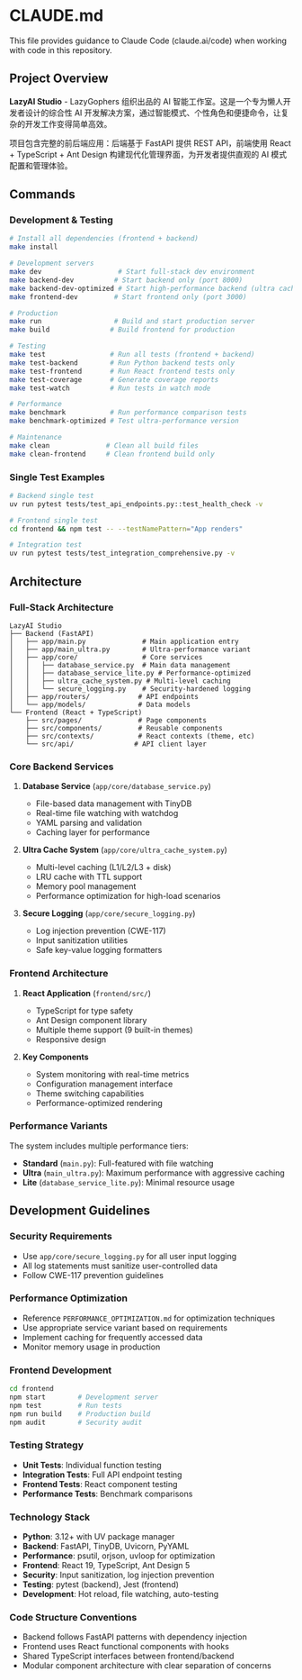 # CLAUDE.md

This file provides guidance to Claude Code (claude.ai/code) when working with code in this repository.

## Project Overview

**LazyAI Studio** - LazyGophers 组织出品的 AI 智能工作室。这是一个专为懒人开发者设计的综合性 AI 开发解决方案，通过智能模式、个性角色和便捷命令，让复杂的开发工作变得简单高效。

项目包含完整的前后端应用：后端基于 FastAPI 提供 REST API，前端使用 React + TypeScript + Ant Design 构建现代化管理界面，为开发者提供直观的 AI 模式配置和管理体验。

## Commands

### Development & Testing
```bash
# Install all dependencies (frontend + backend)
make install

# Development servers
make dev                   # Start full-stack dev environment
make backend-dev          # Start backend only (port 8000)
make backend-dev-optimized # Start high-performance backend (ultra cache)
make frontend-dev         # Start frontend only (port 3000)

# Production
make run                  # Build and start production server
make build               # Build frontend for production

# Testing
make test                # Run all tests (frontend + backend)
make test-backend        # Run Python backend tests only
make test-frontend       # Run React frontend tests only
make test-coverage       # Generate coverage reports
make test-watch          # Run tests in watch mode

# Performance
make benchmark           # Run performance comparison tests
make benchmark-optimized # Test ultra-performance version

# Maintenance
make clean              # Clean all build files
make clean-frontend     # Clean frontend build only
```

### Single Test Examples
```bash
# Backend single test
uv run pytest tests/test_api_endpoints.py::test_health_check -v

# Frontend single test
cd frontend && npm test -- --testNamePattern="App renders"

# Integration test
uv run pytest tests/test_integration_comprehensive.py -v
```

## Architecture

### Full-Stack Architecture

```
LazyAI Studio
├── Backend (FastAPI)
│   ├── app/main.py              # Main application entry
│   ├── app/main_ultra.py        # Ultra-performance variant
│   ├── app/core/                # Core services
│   │   ├── database_service.py  # Main data management
│   │   ├── database_service_lite.py # Performance-optimized
│   │   ├── ultra_cache_system.py # Multi-level caching
│   │   └── secure_logging.py    # Security-hardened logging
│   ├── app/routers/            # API endpoints
│   └── app/models/             # Data models
└── Frontend (React + TypeScript)
    ├── src/pages/              # Page components
    ├── src/components/         # Reusable components
    ├── src/contexts/           # React contexts (theme, etc)
    └── src/api/               # API client layer
```

### Core Backend Services

1. **Database Service** (`app/core/database_service.py`)
   - File-based data management with TinyDB
   - Real-time file watching with watchdog
   - YAML parsing and validation
   - Caching layer for performance

2. **Ultra Cache System** (`app/core/ultra_cache_system.py`) 
   - Multi-level caching (L1/L2/L3 + disk)
   - LRU cache with TTL support
   - Memory pool management
   - Performance optimization for high-load scenarios

3. **Secure Logging** (`app/core/secure_logging.py`)
   - Log injection prevention (CWE-117)
   - Input sanitization utilities
   - Safe key-value logging formatters

### Frontend Architecture

1. **React Application** (`frontend/src/`)
   - TypeScript for type safety
   - Ant Design component library
   - Multiple theme support (9 built-in themes)
   - Responsive design

2. **Key Components**
   - System monitoring with real-time metrics
   - Configuration management interface
   - Theme switching capabilities
   - Performance-optimized rendering

### Performance Variants

The system includes multiple performance tiers:
- **Standard** (`main.py`): Full-featured with file watching
- **Ultra** (`main_ultra.py`): Maximum performance with aggressive caching
- **Lite** (`database_service_lite.py`): Minimal resource usage

## Development Guidelines

### Security Requirements
- Use `app/core/secure_logging.py` for all user input logging
- All log statements must sanitize user-controlled data
- Follow CWE-117 prevention guidelines

### Performance Optimization
- Reference `PERFORMANCE_OPTIMIZATION.md` for optimization techniques
- Use appropriate service variant based on requirements
- Implement caching for frequently accessed data
- Monitor memory usage in production

### Frontend Development
```bash
cd frontend
npm start        # Development server
npm test         # Run tests
npm run build    # Production build
npm audit        # Security audit
```

### Testing Strategy
- **Unit Tests**: Individual function testing
- **Integration Tests**: Full API endpoint testing
- **Frontend Tests**: React component testing
- **Performance Tests**: Benchmark comparisons

### Technology Stack
- **Python**: 3.12+ with UV package manager
- **Backend**: FastAPI, TinyDB, Uvicorn, PyYAML
- **Performance**: psutil, orjson, uvloop for optimization  
- **Frontend**: React 19, TypeScript, Ant Design 5
- **Security**: Input sanitization, log injection prevention
- **Testing**: pytest (backend), Jest (frontend)
- **Development**: Hot reload, file watching, auto-testing

### Code Structure Conventions
- Backend follows FastAPI patterns with dependency injection
- Frontend uses React functional components with hooks
- Shared TypeScript interfaces between frontend/backend
- Modular component architecture with clear separation of concerns